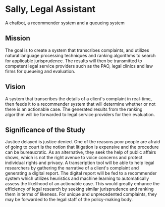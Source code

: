 # Sally, Legal Assistant

A chatbot, a recommender system and a queueing system


## Mission

The goal is to create a system that transcribes complaints, and utilizes natural language processing techniques and ranking algorithms to search for applicable jurisprudence. The results will then be transmitted to competent legal service providers such as the PAO, legal clinics and law firms for queueing and evaluation.


## Vision

A system that transcribes the details of a client's complaint in real-time, then feeds it to a recommender system that will determine whether or not there is an actionable case. The generated results from the ranking algorithm will be forwarded to legal service providers for their evaluation.


## Significance of the Study

Justice delayed is justice denied. One of the reasons poor people are afraid of going to court is the notion that litigation is expensive and the procedure can be bureaucratic. As an alternative, they seek the help of public affairs shows, which is not the right avenue to voice concerns and protect individual rights and privacy. A transcription tool will be able to help legal researchers by gathering the narrative of a client's complaint and generating a digital report. The digital report will be fed to a recommender system which utilizes heuristics and machine learning to automatically assess the likelihood of an actionable case. This would greatly enhance the efficiency of legal research by seeking similar jurisprudence and ranking them in terms of likeness. For unique and unprecedented complaints, they may be forwarded to the legal staff of the policy-making body.
